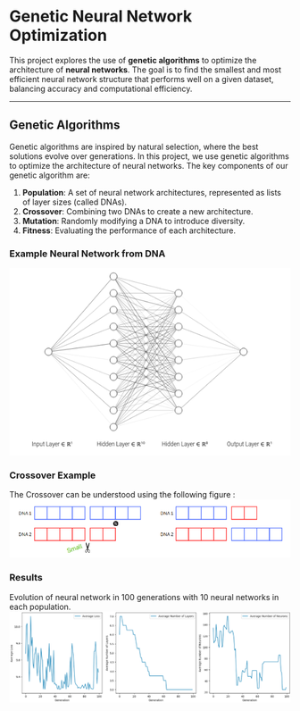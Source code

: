 # Genetic Neural Network Optimization

This project explores the use of **genetic algorithms** to optimize the architecture of **neural networks**. The goal is to find the smallest and most efficient neural network structure that performs well on a given dataset, balancing accuracy and computational efficiency.

---

## Genetic Algorithms

Genetic algorithms are inspired by natural selection, where the best solutions evolve over generations. In this project, we use genetic algorithms to optimize the architecture of neural networks. The key components of our genetic algorithm are:

1. **Population**: A set of neural network architectures, represented as lists of layer sizes (called DNAs).
2. **Crossover**: Combining two DNAs to create a new architecture.
3. **Mutation**: Randomly modifying a DNA to introduce diversity.
4. **Fitness**: Evaluating the performance of each architecture.

### Example Neural Network from DNA
![Example Neural Network](img/nn_example.png)

### Crossover Example
The Crossover can be understood using the following figure :
![Crossover Example](img/crossover.png)

### Results 
Evolution of neural network in 100 generations with 10 neural networks in each population.
![Results](img/results.png)

